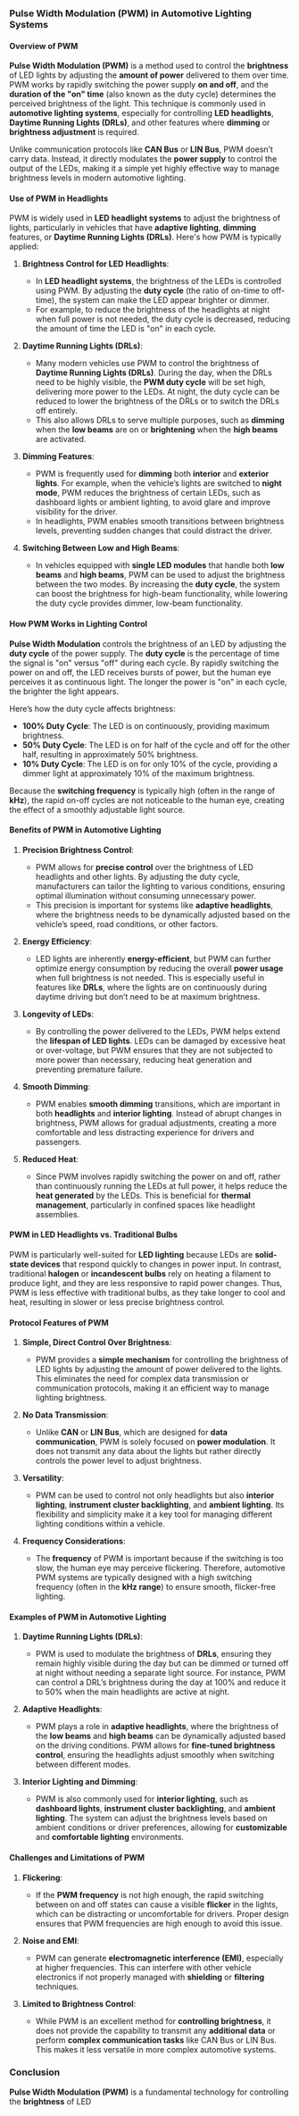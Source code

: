 ### **Pulse Width Modulation (PWM) in Automotive Lighting Systems**

#### **Overview of PWM**
**Pulse Width Modulation (PWM)** is a method used to control the **brightness** of LED lights by adjusting the **amount of power** delivered to them over time. PWM works by rapidly switching the power supply **on and off**, and the **duration of the "on" time** (also known as the duty cycle) determines the perceived brightness of the light. This technique is commonly used in **automotive lighting systems**, especially for controlling **LED headlights**, **Daytime Running Lights (DRLs)**, and other features where **dimming** or **brightness adjustment** is required.

Unlike communication protocols like **CAN Bus** or **LIN Bus**, PWM doesn’t carry data. Instead, it directly modulates the **power supply** to control the output of the LEDs, making it a simple yet highly effective way to manage brightness levels in modern automotive lighting.

#### **Use of PWM in Headlights**
PWM is widely used in **LED headlight systems** to adjust the brightness of lights, particularly in vehicles that have **adaptive lighting**, **dimming** features, or **Daytime Running Lights (DRLs)**. Here's how PWM is typically applied:

1. **Brightness Control for LED Headlights**:
   - In **LED headlight systems**, the brightness of the LEDs is controlled using PWM. By adjusting the **duty cycle** (the ratio of on-time to off-time), the system can make the LED appear brighter or dimmer.
   - For example, to reduce the brightness of the headlights at night when full power is not needed, the duty cycle is decreased, reducing the amount of time the LED is "on" in each cycle.

2. **Daytime Running Lights (DRLs)**:
   - Many modern vehicles use PWM to control the brightness of **Daytime Running Lights (DRLs)**. During the day, when the DRLs need to be highly visible, the **PWM duty cycle** will be set high, delivering more power to the LEDs. At night, the duty cycle can be reduced to lower the brightness of the DRLs or to switch the DRLs off entirely.
   - This also allows DRLs to serve multiple purposes, such as **dimming** when the **low beams** are on or **brightening** when the **high beams** are activated.

3. **Dimming Features**:
   - PWM is frequently used for **dimming** both **interior** and **exterior lights**. For example, when the vehicle’s lights are switched to **night mode**, PWM reduces the brightness of certain LEDs, such as dashboard lights or ambient lighting, to avoid glare and improve visibility for the driver.
   - In headlights, PWM enables smooth transitions between brightness levels, preventing sudden changes that could distract the driver.

4. **Switching Between Low and High Beams**:
   - In vehicles equipped with **single LED modules** that handle both **low beams** and **high beams**, PWM can be used to adjust the brightness between the two modes. By increasing the **duty cycle**, the system can boost the brightness for high-beam functionality, while lowering the duty cycle provides dimmer, low-beam functionality.

#### **How PWM Works in Lighting Control**

**Pulse Width Modulation** controls the brightness of an LED by adjusting the **duty cycle** of the power supply. The **duty cycle** is the percentage of time the signal is "on" versus "off" during each cycle. By rapidly switching the power on and off, the LED receives bursts of power, but the human eye perceives it as continuous light. The longer the power is "on" in each cycle, the brighter the light appears.

Here’s how the duty cycle affects brightness:
- **100% Duty Cycle**: The LED is on continuously, providing maximum brightness.
- **50% Duty Cycle**: The LED is on for half of the cycle and off for the other half, resulting in approximately 50% brightness.
- **10% Duty Cycle**: The LED is on for only 10% of the cycle, providing a dimmer light at approximately 10% of the maximum brightness.

Because the **switching frequency** is typically high (often in the range of **kHz**), the rapid on-off cycles are not noticeable to the human eye, creating the effect of a smoothly adjustable light source.

#### **Benefits of PWM in Automotive Lighting**

1. **Precision Brightness Control**:
   - PWM allows for **precise control** over the brightness of LED headlights and other lights. By adjusting the duty cycle, manufacturers can tailor the lighting to various conditions, ensuring optimal illumination without consuming unnecessary power.
   - This precision is important for systems like **adaptive headlights**, where the brightness needs to be dynamically adjusted based on the vehicle’s speed, road conditions, or other factors.

2. **Energy Efficiency**:
   - LED lights are inherently **energy-efficient**, but PWM can further optimize energy consumption by reducing the overall **power usage** when full brightness is not needed. This is especially useful in features like **DRLs**, where the lights are on continuously during daytime driving but don’t need to be at maximum brightness.

3. **Longevity of LEDs**:
   - By controlling the power delivered to the LEDs, PWM helps extend the **lifespan of LED lights**. LEDs can be damaged by excessive heat or over-voltage, but PWM ensures that they are not subjected to more power than necessary, reducing heat generation and preventing premature failure.

4. **Smooth Dimming**:
   - PWM enables **smooth dimming** transitions, which are important in both **headlights** and **interior lighting**. Instead of abrupt changes in brightness, PWM allows for gradual adjustments, creating a more comfortable and less distracting experience for drivers and passengers.

5. **Reduced Heat**:
   - Since PWM involves rapidly switching the power on and off, rather than continuously running the LEDs at full power, it helps reduce the **heat generated** by the LEDs. This is beneficial for **thermal management**, particularly in confined spaces like headlight assemblies.

#### **PWM in LED Headlights vs. Traditional Bulbs**
PWM is particularly well-suited for **LED lighting** because LEDs are **solid-state devices** that respond quickly to changes in power input. In contrast, traditional **halogen** or **incandescent bulbs** rely on heating a filament to produce light, and they are less responsive to rapid power changes. Thus, PWM is less effective with traditional bulbs, as they take longer to cool and heat, resulting in slower or less precise brightness control.

#### **Protocol Features of PWM**

1. **Simple, Direct Control Over Brightness**:
   - PWM provides a **simple mechanism** for controlling the brightness of LED lights by adjusting the amount of power delivered to the lights. This eliminates the need for complex data transmission or communication protocols, making it an efficient way to manage lighting brightness.

2. **No Data Transmission**:
   - Unlike **CAN** or **LIN Bus**, which are designed for **data communication**, PWM is solely focused on **power modulation**. It does not transmit any data about the lights but rather directly controls the power level to adjust brightness.

3. **Versatility**:
   - PWM can be used to control not only headlights but also **interior lighting**, **instrument cluster backlighting**, and **ambient lighting**. Its flexibility and simplicity make it a key tool for managing different lighting conditions within a vehicle.

4. **Frequency Considerations**:
   - The **frequency** of PWM is important because if the switching is too slow, the human eye may perceive flickering. Therefore, automotive PWM systems are typically designed with a high switching frequency (often in the **kHz range**) to ensure smooth, flicker-free lighting.

#### **Examples of PWM in Automotive Lighting**

1. **Daytime Running Lights (DRLs)**:
   - PWM is used to modulate the brightness of **DRLs**, ensuring they remain highly visible during the day but can be dimmed or turned off at night without needing a separate light source. For instance, PWM can control a DRL’s brightness during the day at 100% and reduce it to 50% when the main headlights are active at night.

2. **Adaptive Headlights**:
   - PWM plays a role in **adaptive headlights**, where the brightness of the **low beams** and **high beams** can be dynamically adjusted based on the driving conditions. PWM allows for **fine-tuned brightness control**, ensuring the headlights adjust smoothly when switching between different modes.

3. **Interior Lighting and Dimming**:
   - PWM is also commonly used for **interior lighting**, such as **dashboard lights**, **instrument cluster backlighting**, and **ambient lighting**. The system can adjust the brightness levels based on ambient conditions or driver preferences, allowing for **customizable** and **comfortable lighting** environments.

#### **Challenges and Limitations of PWM**

1. **Flickering**:
   - If the **PWM frequency** is not high enough, the rapid switching between on and off states can cause a visible **flicker** in the lights, which can be distracting or uncomfortable for drivers. Proper design ensures that PWM frequencies are high enough to avoid this issue.

2. **Noise and EMI**:
   - PWM can generate **electromagnetic interference (EMI)**, especially at higher frequencies. This can interfere with other vehicle electronics if not properly managed with **shielding** or **filtering** techniques.

3. **Limited to Brightness Control**:
   - While PWM is an excellent method for **controlling brightness**, it does not provide the capability to transmit any **additional data** or perform **complex communication tasks** like CAN Bus or LIN Bus. This makes it less versatile in more complex automotive systems.

### **Conclusion**
**Pulse Width Modulation (PWM)** is a fundamental technology for controlling the **brightness** of LED